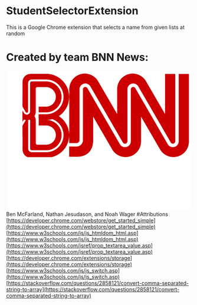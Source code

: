 # StudentSelectorExtension
This is a Google Chrome extension that selects a name from given lists at random
# Created by team BNN News:
![alt text](https://github.com/Benji-Wan-Kenobi/StudentSelectorExtension/blob/master/BNN_News_Logo.png)
Ben McFarland, Nathan Jesudason, and Noah Wager
#Attributions
[https://developer.chrome.com/webstore/get_started_simple](https://developer.chrome.com/webstore/get_started_simple)
[https://www.w3schools.com/js/js_htmldom_html.asp](https://www.w3schools.com/js/js_htmldom_html.asp)
[https://www.w3schools.com/jsref/prop_textarea_value.asp](https://www.w3schools.com/jsref/prop_textarea_value.asp)
[https://developer.chrome.com/extensions/storage](https://developer.chrome.com/extensions/storage)
[https://www.w3schools.com/js/js_switch.asp](https://www.w3schools.com/js/js_switch.asp)
[https://stackoverflow.com/questions/2858121/convert-comma-separated-string-to-array](https://stackoverflow.com/questions/2858121/convert-comma-separated-string-to-array)